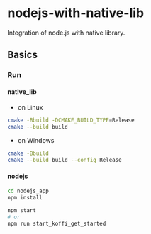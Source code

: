 # nodejs-with-native-lib

Integration of node.js with native library.

## Basics

### Run

#### native_lib

- on Linux
```bash
cmake -Bbuild -DCMAKE_BUILD_TYPE=Release
cmake --build build
```

- on Windows
```bash
cmake -Bbuild
cmake --build build --config Release
```

#### nodejs

```bash
cd nodejs_app
npm install

npm start
# or
npm run start_koffi_get_started
```
